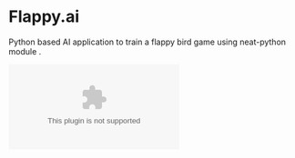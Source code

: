 # Flappy.ai
Python based AI application to train a flappy bird game using neat-python module .

[![Run on Repl.it](https://repl.it/badge/github/arynn-gupta/flappy.ai)](https://repl.it/github/arynn-gupta/flappy.ai)